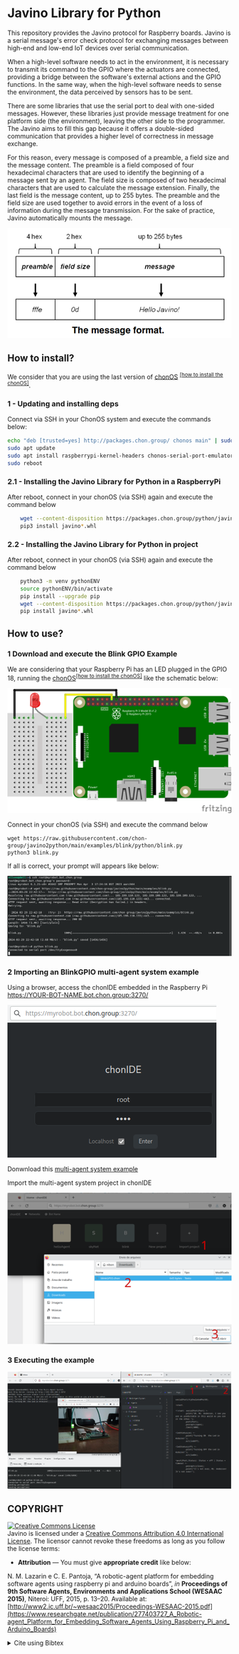 # Javino Library for Python

This repository provides the Javino protocol for Raspberry boards. Javino is a serial message's error check protocol for exchanging messages between high-end and low-end IoT devices over serial communication.

When a high-level software needs to act in the environment, it is necessary to transmit its command to the GPIO where the actuators are connected, providing a bridge between the software's external actions and the GPIO functions. In the same way, when the high-level software needs to sense the environment, the data perceived by sensors has to be sent.

There are some libraries that use the serial port to deal with one-sided messages. However, these libraries just provide message treatment for one platform side (the environment), leaving the other side to the programmer. The Javino aims to fill this gap because it offers a double-sided communication that provides a higher level of correctness in message exchange.

For this reason, every message is composed of a preamble, a field size and the message content. The preamble is a field composed of four hexadecimal characters that are used to identify the beginning of a message sent by an agent. The field size is composed of two hexadecimal characters that are used to calculate the message extension. Finally, the last field is the message content, up to 255 bytes. The preamble and the field size are used together to avoid errors in the event of a loss of information during the message transmission. For the sake of practice, Javino automatically mounts the message.

![Javino Message Format](./doc/img/javino-message-format.png)

## How to install?
We consider that you are using the last version of [chonOS](https://chonos.sf.net/) <sup>[\[how to install the chonOS\]](https://docs.google.com/document/d/1vNFF5BW73UKxvOMUaiKSjbKSz3Kq5z7TSr4vD3TmAbM/edit?usp=sharing)</sup>.

### 1 - Updating and installing deps
Connect via SSH in your ChonOS system and execute the commands below:

```bash
echo "deb [trusted=yes] http://packages.chon.group/ chonos main" | sudo tee /etc/apt/sources.list.d/chonos.list
sudo apt update
sudo apt install raspberrypi-kernel-headers chonos-serial-port-emulator jason-cli javino python3-pip -y
sudo reboot
```

### 2.1 - Installing the Javino Library for Python in a RaspberryPi
After reboot, connect in your chonOS (via SSH) again and execute the command below

```bash
    wget --content-disposition https://packages.chon.group/python/javino/
    pip3 install javino*.whl
```

### 2.2 - Installing the Javino Library for Python in project
After reboot, connect in your chonOS (via SSH) again and execute the command below

```bash
	python3 -m venv pythonENV
    source pythonENV/bin/activate
    pip install --upgrade pip
    wget --content-disposition https://packages.chon.group/python/javino/
    pip install javino*.whl
```


## How to use?
### 1 Download and execute the Blink GPIO Example 
We are considering that your Raspberry Pi has an LED plugged in the GPIO 18, running the [chonOS](https://chonos.sf.net/)<sup>[\[how to install the chonOS\]](https://docs.google.com/document/d/1vNFF5BW73UKxvOMUaiKSjbKSz3Kq5z7TSr4vD3TmAbM/edit?usp=sharing)</sup> like the schematic below:

![Javino Message Format](./examples/blink/schematic/blink_bb.png)

Connect in your chonOS (via SSH) and execute the command below
```
wget https://raw.githubusercontent.com/chon-group/javino2python/main/examples/blink/python/blink.py
python3 blink.py 
```
If all is correct, your prompt will appears like below:

![Javino Message Format](./doc/img/download-blink-example.png)

### 2 Importing an BlinkGPIO multi-agent system example
Using a browser, access the chonIDE embedded in the Raspberry Pi https://YOUR-BOT-NAME.bot.chon.group:3270/

![Javino Message Format](./doc/img/chonIDE-login.png)

Donwnload this [multi-agent system example](https://raw.githubusercontent.com/chon-group/javino2python/main/examples/blink/multi-agentSystem/blinkGPIO.chon)

Import the multi-agent system project in chonIDE

![Javino Message Format](./doc/img/importing-project.png)

### 3 Executing the example

![Javino Message Format](./doc/img/executing.png)


## COPYRIGHT
<a rel="license" href="http://creativecommons.org/licenses/by/4.0/"><img alt="Creative Commons License" style="border-width:0" src="https://i.creativecommons.org/l/by/4.0/88x31.png" /></a><br />Javino is licensed under a <a rel="license" href="http://creativecommons.org/licenses/by/4.0/">Creative Commons Attribution 4.0 International License</a>. The licensor cannot revoke these freedoms as long as you follow the license terms:

* __Attribution__ — You must give __appropriate credit__ like below:

N. M. Lazarin e C. E. Pantoja, “A robotic-agent platform for embedding software agents using raspberry pi and arduino boards”, _in_ __Proceedings of 9th Software Agents, Environments and Applications School (WESAAC 2015)__, Niteroi: UFF, 2015, p. 13–20. Available at: [http://www2.ic.uff.br/~wesaac2015/Proceedings-WESAAC-2015.pdf](https://www.researchgate.net/publication/277403727_A_Robotic-agent_Platform_for_Embedding_Software_Agents_Using_Raspberry_Pi_and_Arduino_Boards)

<details>
<summary> Cite using Bibtex </summary>

```
@inproceedings{javino,
	address = {Niteroi - RJ},
	title = {A robotic-agent platform for embedding software agents using raspberry pi and arduino boards},
	url = {http://www2.ic.uff.br/~wesaac2015/Proceedings-WESAAC-2015.pdf},
	booktitle = {Proceedings of 9th Software Agents, Environments and Applications School (WESAAC 2015)},
	publisher = {UFF},
	author = {Lazarin, Nilson Mori and Pantoja, Carlos Eduardo},
	year = {2015},
	pages = {13--20},
	note = {ISSN: 2177-2096},
}
```
</details>
